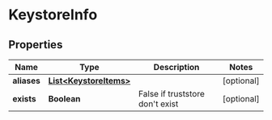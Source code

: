 

# KeystoreInfo


## Properties

Name | Type | Description | Notes
------------ | ------------- | ------------- | -------------
**aliases** | [**List&lt;KeystoreItems&gt;**](KeystoreItems.md) |  |  [optional]
**exists** | **Boolean** | False if truststore don&#39;t exist |  [optional]



